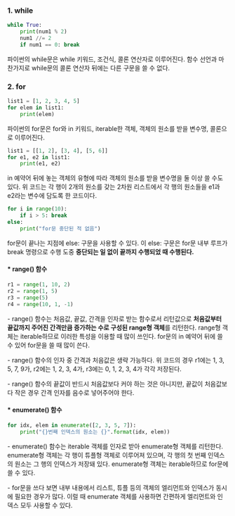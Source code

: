 ### 1. while

```python
while True:
    print(num1 % 2)
    num1 //= 2
    if num1 == 0: break
```

파이썬의 while문은 while 키워드, 조건식, 콜론 연산자로 이루어진다. 함수 선언과 마찬가지로 while문의 콜론 연산자 뒤에는 다른 구문을 쓸 수 없다.


### 2. for

```python
list1 = [1, 2, 3, 4, 5]
for elem in list1:
    print(elem)
```

파이썬의 for문은 for와 in 키워드, iterable한 객체, 객체의 원소를 받을 변수명, 콜론으로 이루어진다.

```python
list1 = [[1, 2], [3, 4], [5, 6]]
for e1, e2 in list1:
    print(e1, e2)
```

in 예약어 뒤에 놓는 객체의 유형에 따라 객체의 원소를 받을 변수명을 둘 이상 쓸 수도 있다. 위 코드는 각 행이 2개의 원소를 갖는 2차원 리스트에서 각 행의 원소들을 e1과 e2라는 변수에 담도록 한 코드이다.


```python
for i in range(10):
    if i > 5: break
else:
    print("for문 중단된 적 없음")
```

for문이 끝나는 지점에 else: 구문을 사용할 수 있다. 이 else: 구문은 for문 내부 루프가 break 명령으로 수행 도중 **중단되는 일 없이 끝까지 수행되었 때 수행된다.**

#### * range() 함수

```python
r1 = range(1, 10, 2)
r2 = range(1, 5)
r3 = range(5)
r4 = range(10, 1, -1)
```

\- range() 함수는 처음값, 끝값, 간격을 인자로 받는 함수로서 리턴값으로 **처음값부터 끝값까지 주어진 간격만큼 증가하는 수로 구성된 range형 객체**를 리턴한다. range형 객체는 iterable하므로 이러한 특성을 이용할 때 많이 쓰인다. for문의 in 예약어 뒤에 쓸 수 있어 for문을 쓸 때 많이 쓴다.

\- range() 함수의 인자 중 간격과 처음값은 생략 가능하다. 위 코드의 경우 r1에는 1, 3, 5, 7, 9가, r2에는 1, 2, 3, 4가, r3에는 0, 1, 2, 3, 4가 각각 저장된다.

\- range() 함수의 끝값이 반드시 처음값보다 커야 하는 것은 아니지만, 끝값이 처음값보다 작은 경우 간격 인자를 음수로 넣어주어야 한다.

#### * enumerate() 함수

```python
for idx, elem in enumerate([2, 3, 5, 7]):
    print("{}번째 인덱스의 원소는 {}".format(idx, elem))
```

\- enumerate() 함수는 iterable 객체를 인자로 받아 enumerate형 객체를 리턴한다. enumerate형 객체는 각 행이 튜플형 객체로 이루어져 있으며, 각 행의 첫 번째 인덱스의 원소는 그 행의 인덱스가 저장돼 있다. enumerate형 객체는 iterable하므로 for문에 쓸 수 있다.

\- for문을 쓰다 보면 내부 내용에서 리스트, 튜플 등의 객체의 엘리먼트와 인덱스가 동시에 필요한 경우가 많다. 이럴 때 enumerate 객체를 사용하면 간편하게 엘리먼트와 인덱스 모두 사용할 수 있다.

